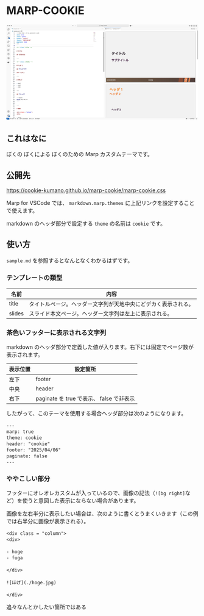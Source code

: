 # MARP-COOKIE

![screenshot](./readme_screnshot.jpg)

## これはなに

ぼくの ぼくによる ぼくのための Marp カスタムテーマです。

## 公開先

<https://cookie-kumano.github.io/marp-cookie/marp-cookie.css>

Marp for VSCode では、 `markdown.marp.themes` に上記リンクを設定することで使えます。

markdown のヘッダ部分で設定する `theme` の名前は `cookie` です。

## 使い方

`sample.md` を参照するとなんとなくわかるはずです。

### テンプレートの類型

| 名前   | 内容                                                           |
| ------ | -------------------------------------------------------------- |
| title  | タイトルページ。ヘッダー文字列が天地中央にどデカく表示される。 |
| slides | スライド本文ページ。ヘッダー文字列は左上に表示される。         |

### 茶色いフッターに表示される文字列

markdown のヘッダ部分で定義した値が入ります。右下には固定でページ数が表示されます。

| 表示位置 | 設定箇所                                 |
| -------- | ---------------------------------------- |
| 左下     | footer                                   |
| 中央     | header                                   |
| 右下     | paginate を true で表示、 false で非表示 |

したがって、このテーマを使用する場合ヘッダ部分は次のようになります。

```
---
marp: true
theme: cookie
header: "cookie"
footer: "2025/04/06"
paginate: false
---
```

### ややこしい部分

フッターにオレオレカスタムが入っているので、画像の記法（`![bg right]`など）を使うと意図した表示にならない場合があります。

画像を左右半分に表示したい場合は、次のように書くとうまくいきます（この例では右半分に画像が表示される）。

```
<div class = "column">
<div>

- hoge
- fuga

</div>

![ほげ](./hoge.jpg)

</div>
```

追々なんとかしたい箇所ではある
